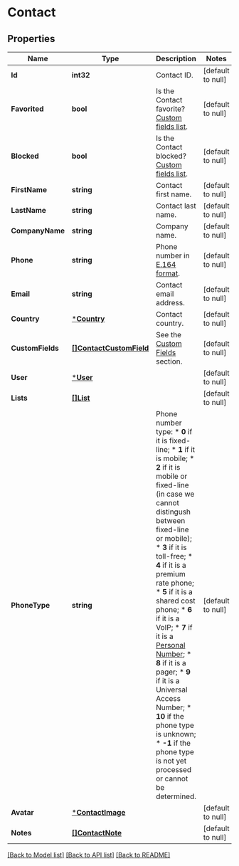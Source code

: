 # Contact

## Properties
Name | Type | Description | Notes
------------ | ------------- | ------------- | -------------
**Id** | **int32** | Contact ID. | [default to null]
**Favorited** | **bool** | Is the Contact favorite? [Custom fields list](http://docs.textmagictesting.com/#operation/getFavorites). | [default to null]
**Blocked** | **bool** | Is the Contact blocked? [Custom fields list](http://docs.textmagictesting.com/#operation/getBlockedContacts). | [default to null]
**FirstName** | **string** | Contact first name. | [default to null]
**LastName** | **string** | Contact last name. | [default to null]
**CompanyName** | **string** | Company name. | [default to null]
**Phone** | **string** | Phone number in [E.164 format](https://en.wikipedia.org/wiki/E.164). | [default to null]
**Email** | **string** | Contact email address. | [default to null]
**Country** | [***Country**](Country.md) | Contact country. | [default to null]
**CustomFields** | [**[]ContactCustomField**](ContactCustomField.md) | See the [Custom Fields](http://docs.textmagictesting.com/#tag/Custom-Fields) section. | [default to null]
**User** | [***User**](User.md) |  | [default to null]
**Lists** | [**[]List**](List.md) |  | [default to null]
**PhoneType** | **string** | Phone number type: * **0** if it is fixed-line; * **1** if it is mobile; * **2** if it is mobile or fixed-line (in case we cannot distingush between fixed-line or mobile); * **3** if it is toll-free; * **4** if it is a premium rate phone; * **5** if it is a shared cost phone; * **6** if it is a VoIP; * **7** if it is a [Personal Number](); * **8** if it is a pager; * **9** if it is a Universal Access Number; * **10** if the phone type is unknown; * **-1** if the phone type is not yet processed or cannot be determined.  | [default to null]
**Avatar** | [***ContactImage**](ContactImage.md) |  | [default to null]
**Notes** | [**[]ContactNote**](ContactNote.md) |  | [default to null]

[[Back to Model list]](../README.md#documentation-for-models) [[Back to API list]](../README.md#documentation-for-api-endpoints) [[Back to README]](../README.md)


